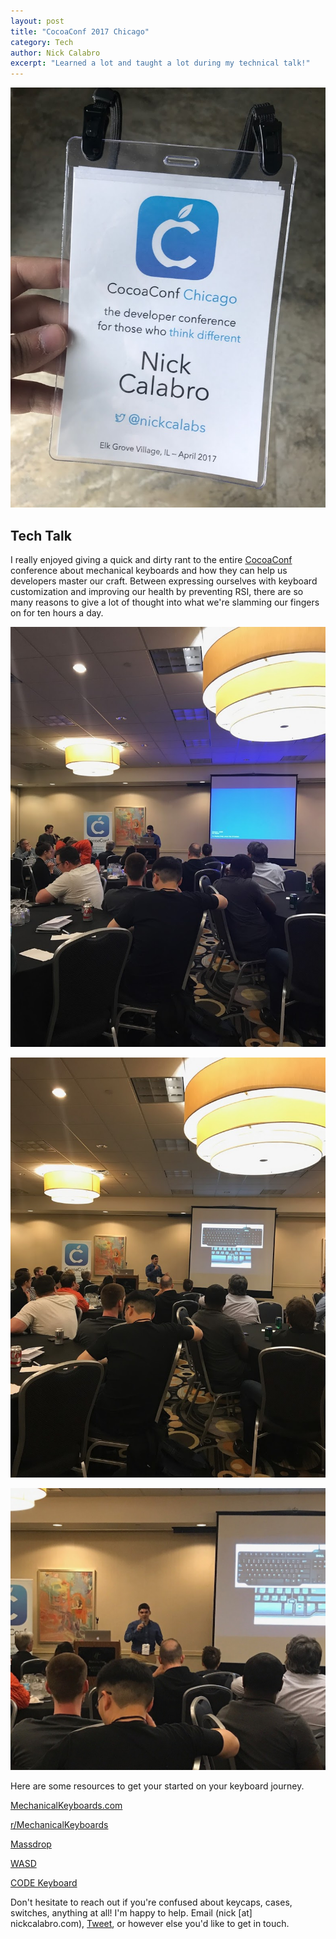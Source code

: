 ```yaml
---
layout: post
title: "CocoaConf 2017 Chicago"
category: Tech
author: Nick Calabro
excerpt: "Learned a lot and taught a lot during my technical talk!"
---
```


<meta name="twitter:card" content="summary" />
<meta name="twitter:site" content="@NickCalabs" />
<meta name="twitter:title" content="{{ page.title }}" />
<meta name="twitter:description" content="Nick Calabro's Blog" />

![Conf](img/cocoabadge.JPG)

## Tech Talk

I really enjoyed giving a quick and dirty rant to the entire [CocoaConf](http://cocoaconf.com/chicago-2017/home) conference about mechanical keyboards and how they can help us developers master our craft. Between expressing ourselves with keyboard customization and improving our health by preventing RSI, there are so many reasons to give a lot of thought into what we're slamming our fingers on for ten hours a day. 

![Conf](img/keytalk1.JPG)  

![Conf](img/keytalk2.JPG)  

![Conf](img/keytalk3.JPG)  

Here are some resources to get your started on your keyboard journey.

[MechanicalKeyboards.com](http://mechanicalkeyboards.com)  

[r/MechanicalKeyboards](http://reddit.com/r/mechanicalkeyboards)  

[Massdrop](http://Massdrop.com)  

[WASD](http://www.wasdkeyboards.com/)  

[CODE Keyboard](https://codekeyboards.com/)  

Don't hesitate to reach out if you're confused about keycaps, cases, switches, anything at all! I'm happy to help. Email (nick [at] nickcalabro.com), [Tweet](http://twitter.com/nickcalabs), or however else you'd like to get in touch. 